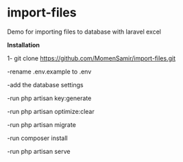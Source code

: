 # import-files
Demo for importing files to database with laravel excel

**Installation**

1- git clone https://github.com/MomenSamir/import-files.git 

-rename .env.example to .env

-add the database settings

-run php artisan key:generate

-run php artisan optimize:clear

-run php artisan migrate   

-run composer install

-run php artisan serve   
